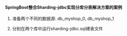 #### SpringBoot整合Sharding-jdbc实现分库分表解决方案的案例

1. 准备两个不同的数据源: db_myshop_0, db_myshop_1

2. 分别在两个库中运行sharding-jdbc.sql建表文件